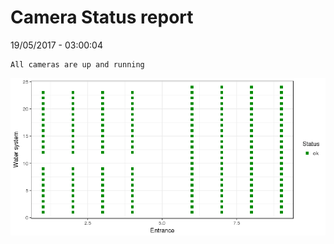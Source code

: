 Camera Status report
================
19/05/2017 - 03:00:04

    All cameras are up and running

![](camreport_files/figure-markdown_github/unnamed-chunk-2-1.png)
